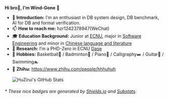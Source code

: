 

**Hi bro:man_with_gua_pi_mao:, I'm Wind-Gone** 👋
- 🌱 **Introduction:** I’m an enthusiast in DB system design, DB benchmark, AI for DB and formal verification.
- 📫 **How to reach me:** hzr1242378947(WeChat)
- 🎓 **Education Background:** Junior at [ECNU](https://www.ecnu.edu.cn/), major in [Software Engineering](http://www.sei.ecnu.edu.cn/) and minor in [Chinese language and literature](http://www.zhwx.ecnu.edu.cn/)
- 🏫 **Research:** I’m a PHD-Zero in ECNU [Dase](http://dase.ecnu.edu.cn/)
- 🐣 **Hobbies:** Basketball🏀 / Badminton🎾 / Piano🎹 / Calligraphy✒️ / Guitar🎸 / Swimming🏊
- 💬 **Zhihu:** https://www.zhihu.com/people/hhhuhuh
<br></br>
![HuZirui's GitHub Stats](https://github-readme-stats.vercel.app/api?username=Wind-Gone&show_icons=true&count_private=true&theme=algolia)
<h6>* These nice badges are generated by <a href="https://shields.io/">Shields.io</a> and <a href="https://github.com/spencerwooo/Substats">Substats</a>.</h6>

<!--
**Wind-Gone/Wind-Gone** is a ✨ _special_ ✨ repository because its `README.md` (this file) appears on your GitHub profile.

Here are some ideas to get you started:

- 🔭 I’m currently working on ...
- 🌱 I’m currently learning ...
- 👯 I’m looking to collaborate on ...
- 🤔 I’m looking for help with ...
- 💬 Ask me about ...
- 📫 How to reach me: ...
- 😄 Pronouns: ...
- ⚡ Fun fact: ...
-->
